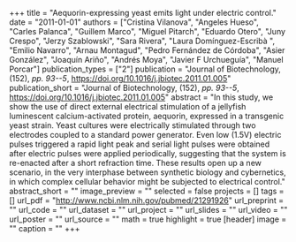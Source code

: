 +++
title = "Aequorin-expressing yeast emits light under electric control."
date = "2011-01-01"
authors = ["Cristina Vilanova", "Angeles Hueso", "Carles Palanca", "Guillem Marco", "Miguel Pitarch", "Eduardo Otero", "Juny Crespo", "Jerzy Szablowski", "Sara Rivera", "Laura Domínguez-Escribà ", "Emilio Navarro", "Arnau Montagud", "Pedro Fernández de Córdoba", "Asier González", "Joaquín Ariño", "Andrés Moya", "Javier F Urchueguía", "Manuel Porcar"]
publication_types = ["2"]
publication = "Journal of Biotechnology, (152), _pp. 93--5_, https://doi.org/10.1016/j.jbiotec.2011.01.005"
publication_short = "Journal of Biotechnology, (152), _pp. 93--5_, https://doi.org/10.1016/j.jbiotec.2011.01.005"
abstract = "In this study, we show the use of direct external electrical stimulation of a jellyfish luminescent calcium-activated protein, aequorin, expressed in a transgenic yeast strain. Yeast cultures were electrically stimulated through two electrodes coupled to a standard power generator. Even low (1.5V) electric pulses triggered a rapid light peak and serial light pulses were obtained after electric pulses were applied periodically, suggesting that the system is re-enacted after a short refraction time. These results open up a new scenario, in the very interphase between synthetic biology and cybernetics, in which complex cellular behavior might be subjected to electrical control."
abstract_short = ""
image_preview = ""
selected = false
projects = []
tags = []
url_pdf = "http://www.ncbi.nlm.nih.gov/pubmed/21291926"
url_preprint = ""
url_code = ""
url_dataset = ""
url_project = ""
url_slides = ""
url_video = ""
url_poster = ""
url_source = ""
math = true
highlight = true
[header]
image = ""
caption = ""
+++
